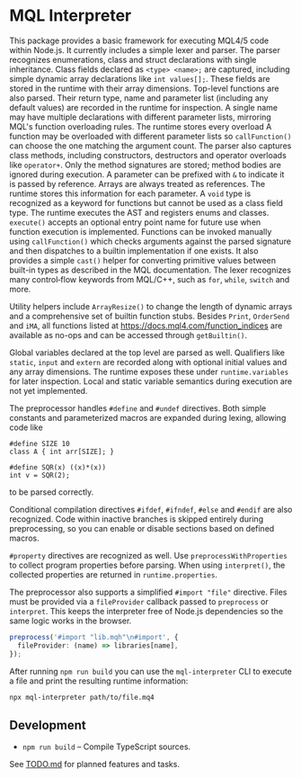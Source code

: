 # MQL Interpreter

This package provides a basic framework for executing MQL4/5 code within Node.js.
It currently includes a simple lexer and parser. The parser recognizes
enumerations, class and struct declarations with single inheritance. Class fields
declared as `<type> <name>;` are captured, including simple dynamic array
declarations like `int values[];`. These fields are stored in the runtime
with their array dimensions. Top-level functions are also parsed. Their return
type, name and parameter list (including any default values) are recorded in the
runtime for inspection.
A single name may have multiple declarations with different parameter lists,
mirroring MQL's function overloading rules. The runtime stores every overload
A function may be overloaded with different parameter lists so `callFunction()`
can choose the one matching the argument count. The parser also captures class
methods, including constructors, destructors and operator overloads like
`operator+`. Only the method signatures are stored; method bodies are ignored
during execution.
A parameter can be prefixed with `&` to indicate it is passed by reference.
Arrays are always treated as references. The runtime stores this information for
each parameter.
A `void` type is recognized as a keyword for functions but cannot be used
as a class field type.
The runtime executes the AST and registers enums and classes. `execute()` accepts
an optional entry point name for future use when function execution is
implemented. Functions can be invoked manually using `callFunction()` which
checks arguments against the parsed signature and then dispatches to a builtin
implementation if one exists.
It also provides a simple `cast()` helper for converting primitive values
between built-in types as described in the MQL documentation. The lexer
recognizes many control‑flow keywords from MQL/C++, such as `for`, `while`,
`switch` and more.

Utility helpers include `ArrayResize()` to change the length of dynamic
arrays and a comprehensive set of builtin function stubs. Besides
`Print`, `OrderSend` and `iMA`, all functions listed at
<https://docs.mql4.com/function_indices> are available as no-ops and can
be accessed through `getBuiltin()`.

Global variables declared at the top level are parsed as well. Qualifiers
like `static`, `input` and `extern` are recorded along with optional
initial values and any array dimensions. The runtime exposes these under
`runtime.variables` for later inspection. Local and static variable
semantics during execution are not yet implemented.

The preprocessor handles `#define` and `#undef` directives. Both simple
constants and parameterized macros are expanded during lexing, allowing code like

```mql
#define SIZE 10
class A { int arr[SIZE]; }

#define SQR(x) ((x)*(x))
int v = SQR(2);
```

to be parsed correctly.

Conditional compilation directives `#ifdef`, `#ifndef`, `#else` and `#endif`
are also recognized. Code within inactive branches is skipped entirely during
preprocessing, so you can enable or disable sections based on defined macros.

`#property` directives are recognized as well. Use `preprocessWithProperties`
to collect program properties before parsing. When using `interpret()`, the
collected properties are returned in `runtime.properties`.

The preprocessor also supports a simplified `#import "file"` directive.  Files
must be provided via a `fileProvider` callback passed to `preprocess` or
`interpret`.  This keeps the interpreter free of Node.js dependencies so the
same logic works in the browser.

```ts
preprocess('#import "lib.mqh"\n#import', {
  fileProvider: (name) => libraries[name],
});
```

After running `npm run build` you can use the `mql-interpreter` CLI to execute a
file and print the resulting runtime information:

```bash
npx mql-interpreter path/to/file.mq4
```

## Development

- `npm run build` – Compile TypeScript sources.

See [TODO.md](TODO.md) for planned features and tasks.

